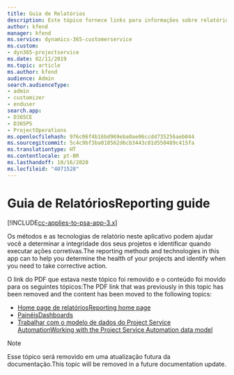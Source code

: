 ```yaml
---
title: Guia de Relatórios
description: Este tópico fornece links para informações sobre relatórios.
author: kfend
manager: kfend
ms.service: dynamics-365-customerservice
ms.custom:
- dyn365-projectservice
ms.date: 02/11/2019
ms.topic: article
ms.author: kfend
audience: Admin
search.audienceType:
- admin
- customizer
- enduser
search.app:
- D365CE
- D365PS
- ProjectOperations
ms.openlocfilehash: 976c06f4b16bd969eba0ae06ccdd735256aeb044
ms.sourcegitcommit: 5c4c9bf3ba018562d6cb3443c01d550489c415fa
ms.translationtype: HT
ms.contentlocale: pt-BR
ms.lasthandoff: 10/16/2020
ms.locfileid: "4071528"
---
```

# <a name="reporting-guide"></a><span data-ttu-id="fe55e-103">Guia de Relatórios</span><span class="sxs-lookup"><span data-stu-id="fe55e-103">Reporting guide</span></span>

[!INCLUDE[cc-applies-to-psa-app-3.x](../../includes/cc-applies-to-psa-app-3x.md)]

<span data-ttu-id="fe55e-104">Os métodos e as tecnologias de relatório neste aplicativo podem ajudar você a determinar a integridade dos seus projetos e identificar quando executar ações corretivas.</span><span class="sxs-lookup"><span data-stu-id="fe55e-104">The reporting methods and technologies in this app can to help you determine the health of your projects and identify when you need to take corrective action.</span></span> 

<span data-ttu-id="fe55e-105">O link do PDF que estava neste tópico foi removido e o conteúdo foi movido para os seguintes tópicos:</span><span class="sxs-lookup"><span data-stu-id="fe55e-105">The PDF link that was previously in this topic has been removed and the content has been moved to the following topics:</span></span>

- [<span data-ttu-id="fe55e-106">Home page de relatórios</span><span class="sxs-lookup"><span data-stu-id="fe55e-106">Reporting home page</span></span>](../reports-reporting-dynamics-365-project-service.md)
- [<span data-ttu-id="fe55e-107">Painéis</span><span class="sxs-lookup"><span data-stu-id="fe55e-107">Dashboards</span></span>](../reports-dashboards.md)
- [<span data-ttu-id="fe55e-108">Trabalhar com o modelo de dados do Project Service Automation</span><span class="sxs-lookup"><span data-stu-id="fe55e-108">Working with the Project Service Automation data model</span></span>](../reports-working-project-service-data-model.md)

> [!NOTE]
> <span data-ttu-id="fe55e-109">Esse tópico será removido em uma atualização futura da documentação.</span><span class="sxs-lookup"><span data-stu-id="fe55e-109">This topic will be removed in a future documentation update.</span></span> 
